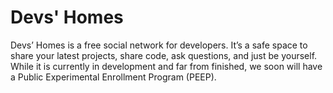 # Devs' Homes
Devs’ Homes is a free social network for developers. It’s a safe space to share your latest projects, share code, ask questions, and just be yourself. While it is currently in development and far from finished, we soon will have a Public Experimental Enrollment Program (PEEP).
